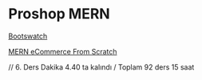 # Proshop MERN

[Bootswatch](https://bootswatch.com/)

[MERN eCommerce From Scratch](https://www.udemy.com/course/mern-ecommerce/learn/lecture/22484760#overview)

// 6. Ders Dakika 4.40 ta kalındı / Toplam 92 ders 15 saat
